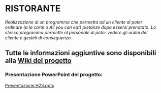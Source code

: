 # RISTORANTE
_Realizzazione di un programma che permetta ad un cliente di poter ordinare (a la carte o All you can eat) pietanze dopo essersi prenotato.
Lo stesso programma permette al personale di poter vedere gli ordini del cliente e gestirli di conseguenza._
## Tutte le informazioni aggiuntive sono disponibili alla [Wiki del progetto](https://github.com/IngSW-unipv/Progetto-H23/wiki)
### Presentazione PowerPoint del progetto:
[Presentazione.H23.pptx](https://github.com/IngSW-unipv/Progetto-H23/files/10870554/Presentazione.H23.pptx)
